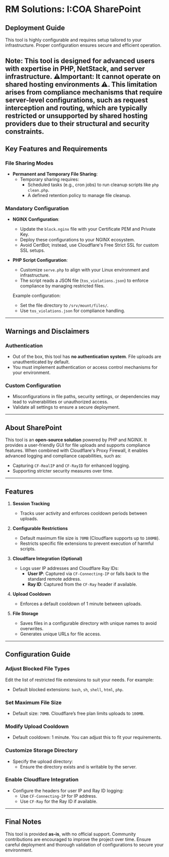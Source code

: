 # RM Solutions: I:COA SharePoint

## Deployment Guide

This tool is highly configurable and requires setup tailored to your infrastructure. Proper configuration ensures secure and efficient operation.

**Note**: This tool is designed for advanced users with expertise in PHP, NetStack, and server infrastructure. ⚠️**Important**: It **cannot** operate on shared hosting environments ⚠️. This limitation arises from compliance mechanisms that require server-level configurations, such as request interception and routing, which are typically restricted or unsupported by shared hosting providers due to their structural and security constraints.
---

## Key Features and Requirements

### File Sharing Modes
- **Permanent and Temporary File Sharing**:
  - Temporary sharing requires:
    - Scheduled tasks (e.g., cron jobs) to run cleanup scripts like `php clean.php`.
    - A defined retention policy to manage file cleanup.

### Mandatory Configuration
- **NGINX Configuration**:
  - Update the `block.nginx` file with your Certificate PEM and Private Key.
  - Deploy these configurations to your NGINX ecosystem.
  - Avoid CertBot; instead, use Cloudflare's Free Strict SSL for custom SSL setups.

- **PHP Script Configuration**:
  - Customize `serve.php` to align with your Linux environment and infrastructure.
  - The script reads a JSON file (`tos_violations.json`) to enforce compliance by managing restricted files.

  Example configuration:
  - Set the file directory to `/srv/mount/files/`.
  - Use `tos_violations.json` for compliance handling.

---

## Warnings and Disclaimers

### Authentication
- Out of the box, this tool has **no authentication system**. File uploads are unauthenticated by default.
- You must implement authentication or access control mechanisms for your environment.

### Custom Configuration
- Misconfigurations in file paths, security settings, or dependencies may lead to vulnerabilities or unauthorized access.
- Validate all settings to ensure a secure deployment.

---

## About SharePoint

This tool is an **open-source solution** powered by PHP and NGINX. It provides a user-friendly GUI for file uploads and supports compliance features. When combined with Cloudflare's Proxy Firewall, it enables advanced logging and compliance capabilities, such as:
- Capturing `CF-RealIP` and `CF-RayID` for enhanced logging.
- Supporting stricter security measures over time.

---

## Features

1. **Session Tracking**  
   - Tracks user activity and enforces cooldown periods between uploads.

2. **Configurable Restrictions**  
   - Default maximum file size is `70MB` (Cloudflare supports up to `100MB`).
   - Restricts specific file extensions to prevent execution of harmful scripts.

3. **Cloudflare Integration (Optional)**  
   - Logs user IP addresses and Cloudflare Ray IDs:
     - **User IP**: Captured via `CF-Connecting-IP` or falls back to the standard remote address.
     - **Ray ID**: Captured from the `CF-Ray` header if available.

4. **Upload Cooldown**  
   - Enforces a default cooldown of 1 minute between uploads.

5. **File Storage**  
   - Saves files in a configurable directory with unique names to avoid overwrites.
   - Generates unique URLs for file access.

---

## Configuration Guide

### Adjust Blocked File Types
Edit the list of restricted file extensions to suit your needs. For example:
- Default blocked extensions: `bash`, `sh`, `shell`, `html`, `php`.

### Set Maximum File Size
- Default size: `70MB`. Cloudflare’s free plan limits uploads to `100MB`.

### Modify Upload Cooldown
- Default cooldown: 1 minute. You can adjust this to fit your requirements.

### Customize Storage Directory
- Specify the upload directory:
  - Ensure the directory exists and is writable by the server.

### Enable Cloudflare Integration
- Configure the headers for user IP and Ray ID logging:
  - Use `CF-Connecting-IP` for IP address.
  - Use `CF-Ray` for the Ray ID if available.

---

## Final Notes

This tool is provided **as-is**, with no official support. Community contributions are encouraged to improve the project over time. Ensure careful deployment and thorough validation of configurations to secure your environment.
